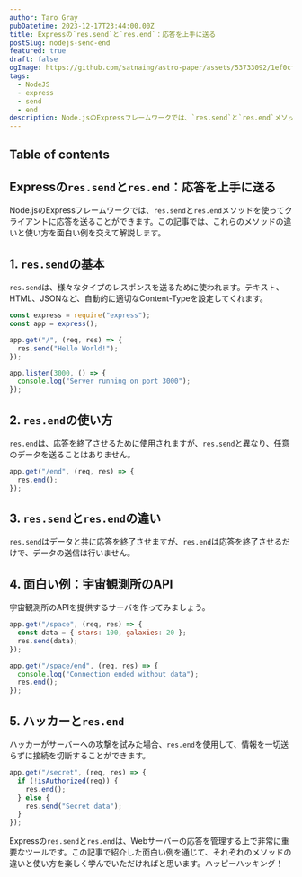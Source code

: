```yaml
---
author: Taro Gray
pubDatetime: 2023-12-17T23:44:00.00Z
title: Expressの`res.send`と`res.end`：応答を上手に送る
postSlug: nodejs-send-end
featured: true
draft: false
ogImage: https://github.com/satnaing/astro-paper/assets/53733092/1ef0cf03-8137-4d67-ac81-84a032119e3a
tags:
  - NodeJS
  - express
  - send
  - end
description: Node.jsのExpressフレームワークでは、`res.send`と`res.end`メソッドを使ってクライアントに応答を送ることができます。この記事では、これらのメソッドの違いと使い方を面白い例を交えて解説します。
---
```


## Table of contents

## Expressの`res.send`と`res.end`：応答を上手に送る

Node.jsのExpressフレームワークでは、`res.send`と`res.end`メソッドを使ってクライアントに応答を送ることができます。この記事では、これらのメソッドの違いと使い方を面白い例を交えて解説します。

## 1. `res.send`の基本

`res.send`は、様々なタイプのレスポンスを送るために使われます。テキスト、HTML、JSONなど、自動的に適切なContent-Typeを設定してくれます。

```javascript
const express = require("express");
const app = express();

app.get("/", (req, res) => {
  res.send("Hello World!");
});

app.listen(3000, () => {
  console.log("Server running on port 3000");
});
```

## 2. `res.end`の使い方

`res.end`は、応答を終了させるために使用されますが、`res.send`と異なり、任意のデータを送ることはありません。

```javascript
app.get("/end", (req, res) => {
  res.end();
});
```

## 3. `res.send`と`res.end`の違い

`res.send`はデータと共に応答を終了させますが、`res.end`は応答を終了させるだけで、データの送信は行いません。

## 4. 面白い例：宇宙観測所のAPI

宇宙観測所のAPIを提供するサーバを作ってみましょう。

```javascript
app.get("/space", (req, res) => {
  const data = { stars: 100, galaxies: 20 };
  res.send(data);
});

app.get("/space/end", (req, res) => {
  console.log("Connection ended without data");
  res.end();
});
```

## 5. ハッカーと`res.end`

ハッカーがサーバーへの攻撃を試みた場合、`res.end`を使用して、情報を一切送らずに接続を切断することができます。

```javascript
app.get("/secret", (req, res) => {
  if (!isAuthorized(req)) {
    res.end();
  } else {
    res.send("Secret data");
  }
});
```

Expressの`res.send`と`res.end`は、Webサーバーの応答を管理する上で非常に重要なツールです。この記事で紹介した面白い例を通じて、それぞれのメソッドの違いと使い方を楽しく学んでいただければと思います。ハッピーハッキング！
